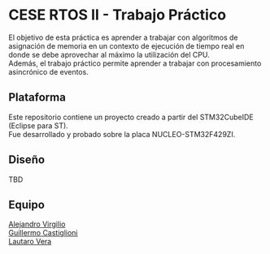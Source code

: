 # CESE RTOS II - Trabajo Práctico

El objetivo de esta práctica es aprender a trabajar con algoritmos de asignación de memoria en un contexto de ejecución de tiempo real en donde se debe aprovechar al máximo la utilización del CPU.  
Además, el trabajo práctico permite aprender a trabajar con procesamiento asincrónico de eventos.  

## Plataforma

Este repositorio contiene un proyecto creado a partir del STM32CubeIDE (Eclipse para ST).  
Fue desarrollado y probado sobre la placa NUCLEO-STM32F429ZI.  

## Diseño

TBD

## Equipo

[Alejandro Virgilio](mailto:avirgillo.95@gmail.com)  
[Guillermo Castiglioni](mailto:guillermo.castiglioni@gmail.com)  
[Lautaro Vera](mailto:lautarovera93@gmail.com)  
